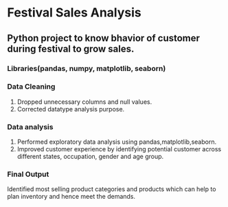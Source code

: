 # Festival Sales Analysis
## Python project to know bhavior of customer during festival to grow sales.
### Libraries(pandas, numpy, matplotlib, seaborn)

### Data Cleaning

1. Dropped unnecessary columns and null values.
2. Corrected datatype analysis purpose.

### Data analysis

1. Performed exploratory data analysis using pandas,matplotlib,seaborn.
2. Improved customer experience by identifying potential customer across different states, occupation, gender and age group.

### Final Output

Identified most selling product categories and products which can help to plan inventory and hence meet the demands.
